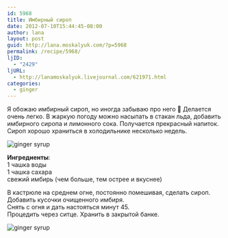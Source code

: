 ```yaml
---
id: 5968
title: Имбирный сироп
date: 2012-07-10T15:44:45-08:00
author: lana
layout: post
guid: http://lana.moskalyuk.com/?p=5968
permalink: /recipe/5968/
ljID:
  - "2429"
ljURL:
  - http://lanamoskalyuk.livejournal.com/621971.html
categories:
  - ginger
---
```

Я обожаю имбирный сироп, но иногда забываю про него 🙂 Делается очень легко. В жаркую погоду можно насыпать в стакан льда, добавить имбирного сиропа и лимонного сока. Получается прекрасный напиток. Сироп хорошо храниться в холодильнике несколько недель.

![ginger syrup](http://farm8.staticflickr.com/7272/7546083272_4f45b17b71_c.jpg) 

**Ингредиенты**:  
1 чашка воды  
1 чашка сахара  
свежий имбирь (чем больше, тем острее и вкуснее)

В кастрюле на среднем огне, постоянно помешивая, сделать сироп.  
Добавить кусочки очищенного имбиря.  
Снять с огня и дать настояться минут 45.  
Процедить через ситце. Хранить в закрытой банке.

![ginger syrup](http://farm9.staticflickr.com/8157/7546082886_a1a8315a79_c.jpg)